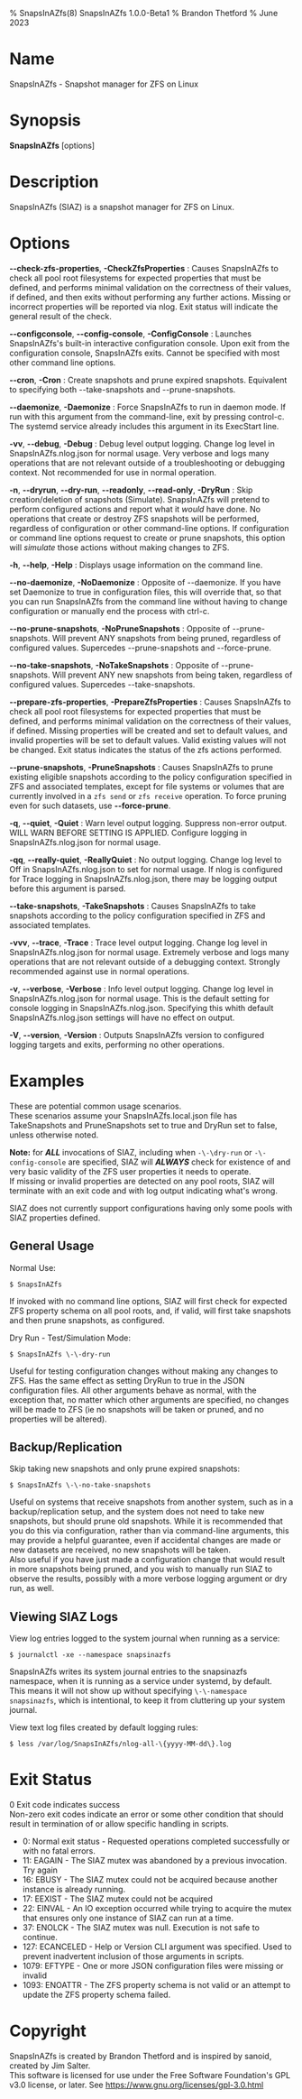% SnapsInAZfs(8) SnapsInAZfs 1.0.0-Beta1
% Brandon Thetford
% June 2023

# Name
SnapsInAZfs - Snapshot manager for ZFS on Linux

# Synopsis
**SnapsInAZfs** \[options\]

# Description
SnapsInAZfs (SIAZ) is a snapshot manager for ZFS on Linux.

# Options

**\-\-check-zfs-properties**, **-CheckZfsProperties**
: Causes SnapsInAZfs to check all pool root filesystems for expected properties
that must be defined, and performs minimal validation on the correctness of
their values, if defined, and then exits without performing any further
actions. Missing or incorrect properties will be reported via nlog. Exit
status will indicate the general result of the check.

**\-\-configconsole**, **\-\-config-console**, **-ConfigConsole**
: Launches SnapsInAZfs's built-in interactive configuration console. Upon exit
from the configuration console, SnapsInAZfs exits. Cannot be specified with
most other command line options.

**\-\-cron**, **-Cron**
: Create snapshots and prune expired snapshots. Equivalent to specifying both
\-\-take-snapshots and \-\-prune-snapshots.

**\-\-daemonize**, **-Daemonize**
: Force SnapsInAZfs to run in daemon mode. If run with this argument from the
command-line, exit by pressing control-c. The systemd service already includes
this argument in its ExecStart line.

**-vv**, **\-\-debug**, **-Debug**
: Debug level output logging. Change log level in SnapsInAZfs.nlog.json for normal
usage. Very verbose and logs many operations that are not relevant outside of
a troubleshooting or debugging context. Not recommended for use in normal
operation.

**-n**, **\-\-dryrun**, **\-\-dry-run**, **\-\-readonly**, **\-\-read-only**, **-DryRun**
: Skip creation/deletion of snapshots (Simulate). SnapsInAZfs will pretend to
perform configured actions and report what it _would_ have done. No operations
that create or destroy ZFS snapshots will be performed, regardless of
configuration or other command-line options. If configuration or command line
options request to create or prune snapshots, this option will _simulate_
those actions without making changes to ZFS.

**-h**, **\-\-help**, **-Help**
: Displays usage information on the command line.

**\-\-no-daemonize**, **-NoDaemonize**
: Opposite of \-\-daemonize. If you have set Daemonize to true in configuration
files, this will override that, so that you can run SnapsInAZfs from the command
line without having to change configuration or manually end the process with ctrl-c.

**\-\-no-prune-snapshots**, **-NoPruneSnapshots**
: Opposite of \-\-prune-snapshots. Will prevent ANY snapshots from being
pruned, regardless of configured values. Supercedes \-\-prune-snapshots and
\-\-force-prune.

**\-\-no-take-snapshots**, **-NoTakeSnapshots**
: Opposite of \-\-prune-snapshots. Will prevent ANY new snapshots from being
taken, regardless of configured values. Supercedes \-\-take-snapshots.

**\-\-prepare-zfs-properties**, **-PrepareZfsProperties**
: Causes SnapsInAZfs to check all pool root filesystems for expected properties
that must be defined, and performs minimal validation on the correctness of
their values, if defined. Missing properties will be created and set to default
values, and invalid properties will be set to default values. Valid existing
values will not be changed. Exit status indicates the status of the zfs
actions performed.

**\-\-prune-snapshots**, **-PruneSnapshots**
: Causes SnapsInAZfs to prune existing eligible snapshots according to the
policy configuration specified in ZFS and associated templates, except for
file systems or volumes that are currently involved in a `zfs send` or
`zfs receive` operation. To force pruning even for such datasets,
use **\-\-force-prune**.

**-q**, **\-\-quiet**, **-Quiet**
: Warn level output logging. Suppress non-error output. WILL WARN BEFORE
SETTING IS APPLIED. Configure logging in SnapsInAZfs.nlog.json for normal usage.

**-qq**, **\-\-really-quiet**, **-ReallyQuiet**
: No output logging. Change log level to Off in SnapsInAZfs.nlog.json to set for
normal usage. If nlog is configured for Trace logging in SnapsInAZfs.nlog.json,
there may be logging output before this argument is parsed.

**\-\-take-snapshots**, **-TakeSnapshots**
: Causes SnapsInAZfs to take snapshots according to the policy configuration
specified in ZFS and associated templates.

**-vvv**, **\-\-trace**, **-Trace**
: Trace level output logging. Change log level in SnapsInAZfs.nlog.json for normal
usage. Extremely verbose and logs many operations that are not relevant outside
of a debugging context. Strongly recommended against use in normal operations.

**-v**, **\-\-verbose**, **-Verbose**
: Info level output logging. Change log level in SnapsInAZfs.nlog.json for normal
usage. This is the default setting for console logging in SnapsInAZfs.nlog.json.
Specifying this whith default SnapsInAZfs.nlog.json settings will have no effect
on output.

**-V**, **\-\-version**, **-Version**
: Outputs SnapsInAZfs version to configured logging targets and exits,
performing no other operations.

# Examples

These are potential common usage scenarios.\
These scenarios assume your SnapsInAZfs.local.json file has TakeSnapshots and
PruneSnapshots set to true and DryRun set to false, unless otherwise noted.

**Note:** for ***ALL*** invocations of SIAZ, including when `-\-\dry-run` or
`-\-config-console` are specified, SIAZ will ***ALWAYS*** check for existence of
and very basic validity of the ZFS user properties it needs to operate.\
If missing or invalid properties are detected on any pool roots, SIAZ will
terminate with an exit code and with log output indicating what's wrong.

SIAZ does not currently support configurations having only some pools with SIAZ
properties defined.

## General Usage

Normal Use:
```
$ SnapsInAZfs
```
If invoked with no command line options, SIAZ will first check for expected
ZFS property schema on all pool roots, and, if valid, will first take snapshots
and then prune snapshots, as configured. 

Dry Run - Test/Simulation Mode:
```
$ SnapsInAZfs \-\-dry-run
```
Useful for testing configuration changes without making any changes to ZFS.
Has the same effect as setting DryRun to true in the JSON configuration files.
All other arguments behave as normal, with the exception that, no matter which
other arguments are specified, no changes will be made to ZFS (ie no snapshots
will be taken or pruned, and no properties will be altered).

## Backup/Replication

Skip taking new snapshots and only prune expired snapshots:
```
$ SnapsInAZfs \-\-no-take-snapshots
```
Useful on systems that receive snapshots from another system, such as in
a backup/replication setup, and the system does not need to take new snapshots,
but should prune old snapshots. While it is recommended that you do this via
configuration, rather than via command-line arguments, this may provide a
helpful guarantee, even if accidental changes are made or new datasets are
received, no new snapshots will be taken.\
Also useful if you have just made a configuration change that would
result in more snapshots being pruned, and you wish to manually run SIAZ to
observe the results, possibly with a more verbose logging argument or dry run,
as well.

## Viewing SIAZ Logs

View log entries logged to the system journal when running as a service:
```
$ journalctl -xe --namespace snapsinazfs
```
SnapsInAZfs writes its system journal entries to the snapsinazfs namespace,
when it is running as a service under systemd, by default.\
This means it will not show up without specifying `\-\-namespace snapsinazfs`,
which is intentional, to keep it from cluttering up your system journal.

View text log files created by default logging rules:
```
$ less /var/log/SnapsInAZfs/nlog-all-\{yyyy-MM-dd\}.log
```


# Exit Status
0 Exit code indicates success\
Non-zero exit codes indicate an error or some other condition that should
result in termination of or allow specific handling in scripts.

 - 0: Normal exit status - Requested operations completed successfully or with
 no fatal errors.
 - 11: EAGAIN - The SIAZ mutex was abandoned by a previous invocation. Try again
 - 16: EBUSY - The SIAZ mutex could not be acquired because another instance is
 already running.
 - 17: EEXIST - The SIAZ mutex could not be acquired
 - 22: EINVAL - An IO exception occurred while trying to acquire the mutex that
 ensures only one instance of SIAZ can run at a time.
 - 37: ENOLCK - The SIAZ mutex was null. Execution is not safe to continue.
 - 127: ECANCELED - Help or Version CLI argument was specified. Used to prevent
 inadvertent inclusion of those arguments in scripts.
 - 1079: EFTYPE - One or more JSON configuration files were missing or invalid
 - 1093: ENOATTR - The ZFS property schema is not valid or an attempt to update
 the ZFS property schema failed.

# Copyright
SnapsInAZfs is created by Brandon Thetford and is inspired by sanoid, created by
Jim Salter.\
This software is licensed for use under the Free Software Foundation's
GPL v3.0 license, or later. See https://www.gnu.org/licenses/gpl-3.0.html
